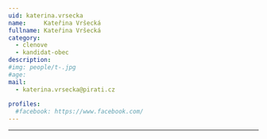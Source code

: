 ```yaml
---
uid: katerina.vrsecka
name:     Kateřina Vršecká
fullname: Kateřina Vršecká
category:
  - clenove
  - kandidat-obec
description: 
#img: people/t-.jpg
#age: 
mail:
  - katerina.vrsecka@pirati.cz
 
profiles:
  #facebook: https://www.facebook.com/
---
```


---